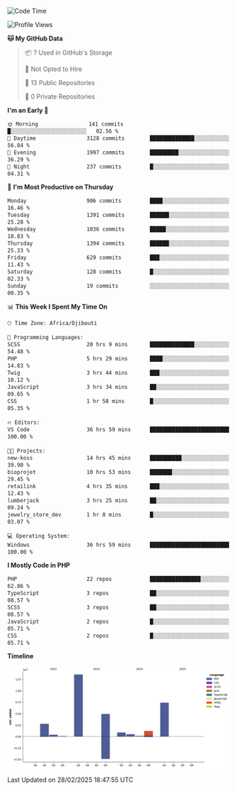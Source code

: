 <!--START_SECTION:waka-->
![Code Time](http://img.shields.io/badge/Code%20Time-2%2C283%20hrs%2034%20mins-blue)

![Profile Views](http://img.shields.io/badge/Profile%20Views-0-blue)

**🐱 My GitHub Data** 

> 📦 ? Used in GitHub's Storage 
 > 
> 🚫 Not Opted to Hire
 > 
> 📜 13 Public Repositories 
 > 
> 🔑 0 Private Repositories 
 > 
**I'm an Early 🐤** 

```text
🌞 Morning                141 commits         █░░░░░░░░░░░░░░░░░░░░░░░░   02.56 % 
🌆 Daytime                3128 commits        ██████████████░░░░░░░░░░░   56.84 % 
🌃 Evening                1997 commits        █████████░░░░░░░░░░░░░░░░   36.29 % 
🌙 Night                  237 commits         █░░░░░░░░░░░░░░░░░░░░░░░░   04.31 % 
```
📅 **I'm Most Productive on Thursday** 

```text
Monday                   906 commits         ████░░░░░░░░░░░░░░░░░░░░░   16.46 % 
Tuesday                  1391 commits        ██████░░░░░░░░░░░░░░░░░░░   25.28 % 
Wednesday                1036 commits        █████░░░░░░░░░░░░░░░░░░░░   18.83 % 
Thursday                 1394 commits        ██████░░░░░░░░░░░░░░░░░░░   25.33 % 
Friday                   629 commits         ███░░░░░░░░░░░░░░░░░░░░░░   11.43 % 
Saturday                 128 commits         █░░░░░░░░░░░░░░░░░░░░░░░░   02.33 % 
Sunday                   19 commits          ░░░░░░░░░░░░░░░░░░░░░░░░░   00.35 % 
```


📊 **This Week I Spent My Time On** 

```text
🕑︎ Time Zone: Africa/Djibouti

💬 Programming Languages: 
SCSS                     20 hrs 9 mins       ██████████████░░░░░░░░░░░   54.48 % 
PHP                      5 hrs 29 mins       ████░░░░░░░░░░░░░░░░░░░░░   14.83 % 
Twig                     3 hrs 44 mins       ███░░░░░░░░░░░░░░░░░░░░░░   10.12 % 
JavaScript               3 hrs 34 mins       ██░░░░░░░░░░░░░░░░░░░░░░░   09.65 % 
CSS                      1 hr 58 mins        █░░░░░░░░░░░░░░░░░░░░░░░░   05.35 % 

🔥 Editors: 
VS Code                  36 hrs 59 mins      █████████████████████████   100.00 % 

🐱‍💻 Projects: 
new-koss                 14 hrs 45 mins      ██████████░░░░░░░░░░░░░░░   39.90 % 
bioprojet                10 hrs 53 mins      ███████░░░░░░░░░░░░░░░░░░   29.45 % 
retailink                4 hrs 35 mins       ███░░░░░░░░░░░░░░░░░░░░░░   12.43 % 
lumberjack               3 hrs 25 mins       ██░░░░░░░░░░░░░░░░░░░░░░░   09.24 % 
jewelry_store_dev        1 hr 8 mins         █░░░░░░░░░░░░░░░░░░░░░░░░   03.07 % 

💻 Operating System: 
Windows                  36 hrs 59 mins      █████████████████████████   100.00 % 
```

**I Mostly Code in PHP** 

```text
PHP                      22 repos            ████████████████░░░░░░░░░   62.86 % 
TypeScript               3 repos             ██░░░░░░░░░░░░░░░░░░░░░░░   08.57 % 
SCSS                     3 repos             ██░░░░░░░░░░░░░░░░░░░░░░░   08.57 % 
JavaScript               2 repos             █░░░░░░░░░░░░░░░░░░░░░░░░   05.71 % 
CSS                      2 repos             █░░░░░░░░░░░░░░░░░░░░░░░░   05.71 % 
```



**Timeline**

![Lines of Code chart](https://raw.githubusercontent.com/tahar-elgunaoui/tahar-elgunaoui/main/assets/bar_graph.png)


 Last Updated on 28/02/2025 18:47:55 UTC
<!--END_SECTION:waka-->
